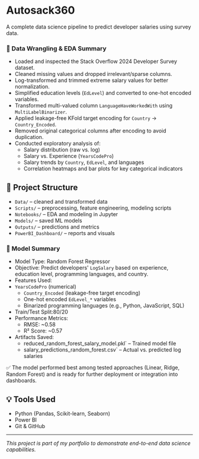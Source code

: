 # Autosack360
A complete data science pipeline to predict developer salaries using survey data.

### 🔧 Data Wrangling & EDA Summary

- Loaded and inspected the Stack Overflow 2024 Developer Survey dataset.
- Cleaned missing values and dropped irrelevant/sparse columns.
- Log-transformed and trimmed extreme salary values for better normalization.
- Simplified education levels (`EdLevel`) and converted to one-hot encoded variables.
- Transformed multi-valued column `LanguageHaveWorkedWith` using `MultiLabelBinarizer`.
- Applied leakage-free KFold target encoding for `Country` → `Country_Encoded`.
- Removed original categorical columns after encoding to avoid duplication.
- Conducted exploratory analysis of:
  - Salary distribution (raw vs. log)
  - Salary vs. Experience (`YearsCodePro`)
  - Salary trends by `Country`, `EdLevel`, and languages
  - Correlation heatmaps and bar plots for key categorical indicators
## 📁 Project Structure
- `Data/` – cleaned and transformed data
- `Scripts/` – preprocessing, feature engineering, modeling scripts
- `Notebooks/` – EDA and modeling in Jupyter
- `Models/` – saved ML models
- `Outputs/` – predictions and metrics
- `PowerBI_Dashboard/` – reports and visuals
### 🤖 Model Summary

- Model Type: Random Forest Regressor
- Objective: Predict developers' `LogSalary` based on experience, education level, programming languages, and country.
- Features Used:
- `YearsCodePro` (numerical)
  - `Country_Encoded` (leakage-free target encoding)
  - One-hot encoded `EdLevel_*` variables
  - Binarized programming languages (e.g., Python, JavaScript, SQL)
- Train/Test Split:80/20
- Performance Metrics:
  - RMSE: ~0.58
  - R² Score: ~0.57
- Artifacts Saved:
  - reduced_random_forest_salary_model.pkl` – Trained model file
  - salary_predictions_random_forest.csv` – Actual vs. predicted log salaries

✅ The model performed best among tested approaches (Linear, Ridge, Random Forest) and is ready for further deployment or integration into dashboards.
  

## 💡 Tools Used
- Python (Pandas, Scikit-learn, Seaborn)
- Power BI
- Git & GitHub

---

_This project is part of my portfolio to demonstrate end-to-end data science capabilities._
